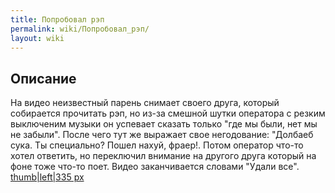 ```yaml
---
title: Попробовал рэп
permalink: wiki/Попробовал_рэп/
layout: wiki
---
```


## Описание

На видео неизвестный парень снимает своего друга, который собирается
прочитать рэп, но из-за смешной шутки оператора с резким выключеним
музыки он успевает сказать только "где мы были, нет мы не забыли". После
чего тут же выражает свое негодование: "Долбаеб сука. Ты специально?
Пошел нахуй, фраер!. Потом оператор что-то хотел ответить, но переключил
внимание на другого друга который на фоне тоже что-то поет. Видео
заканчивается словами "Удали все". [thumb\|left\|335
px](Файл:Попробовал_рэп "wikilink")
